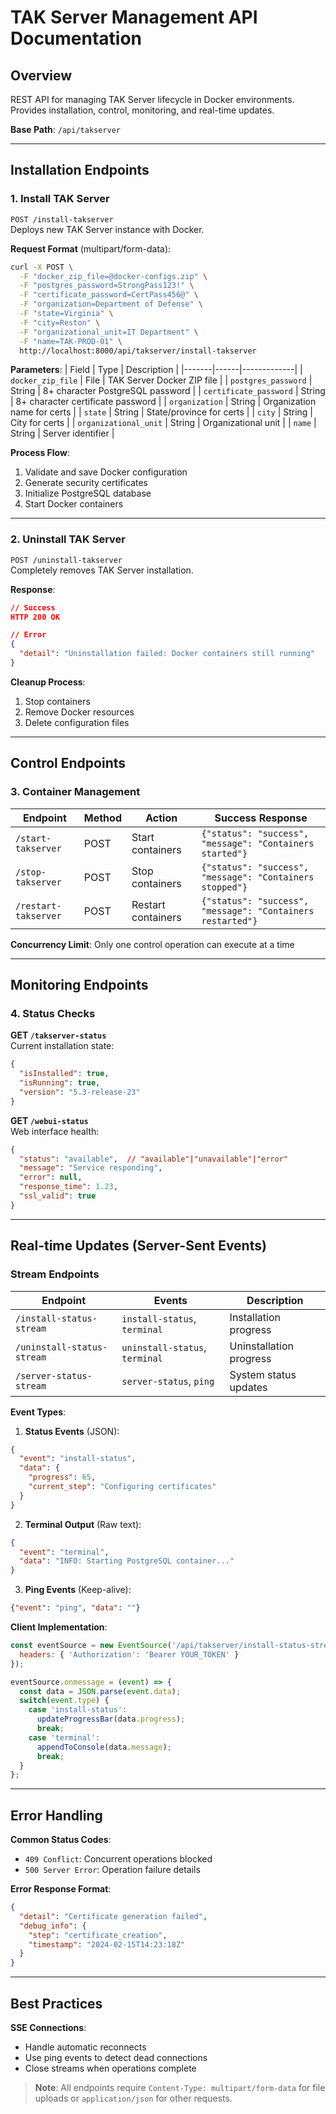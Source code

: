 # TAK Server Management API Documentation

## Overview
REST API for managing TAK Server lifecycle in Docker environments. Provides installation, control, monitoring, and real-time updates.

**Base Path**: `/api/takserver`  

---

## Installation Endpoints

### 1. Install TAK Server
`POST /install-takserver`  
Deploys new TAK Server instance with Docker.

**Request Format** (multipart/form-data):
```bash
curl -X POST \
  -F "docker_zip_file=@docker-configs.zip" \
  -F "postgres_password=StrongPass123!" \
  -F "certificate_password=CertPass456@" \
  -F "organization=Department of Defense" \
  -F "state=Virginia" \
  -F "city=Reston" \
  -F "organizational_unit=IT Department" \
  -F "name=TAK-PROD-01" \
  http://localhost:8000/api/takserver/install-takserver
```

**Parameters**:
| Field | Type | Description |
|-------|------|-------------|
| `docker_zip_file` | File | TAK Server Docker ZIP file |
| `postgres_password` | String | 8+ character PostgreSQL password |
| `certificate_password` | String | 8+ character certificate password |
| `organization` | String | Organization name for certs |
| `state` | String | State/province for certs |
| `city` | String | City for certs |
| `organizational_unit` | String | Organizational unit |
| `name` | String | Server identifier |

**Process Flow**:
1. Validate and save Docker configuration
2. Generate security certificates
3. Initialize PostgreSQL database
4. Start Docker containers

---

### 2. Uninstall TAK Server
`POST /uninstall-takserver`  
Completely removes TAK Server installation.

**Response**:
```json
// Success
HTTP 200 OK

// Error
{
  "detail": "Uninstallation failed: Docker containers still running"
}
```

**Cleanup Process**:
1. Stop containers
2. Remove Docker resources
3. Delete configuration files

---

## Control Endpoints

### 3. Container Management

| Endpoint | Method | Action | Success Response |
|----------|--------|--------|------------------|
| `/start-takserver` | POST | Start containers | `{"status": "success", "message": "Containers started"}` |
| `/stop-takserver` | POST | Stop containers | `{"status": "success", "message": "Containers stopped"}` |
| `/restart-takserver` | POST | Restart containers | `{"status": "success", "message": "Containers restarted"}` |

**Concurrency Limit**: Only one control operation can execute at a time

---

## Monitoring Endpoints

### 4. Status Checks

**GET `/takserver-status`**  
Current installation state:
```json
{
  "isInstalled": true,
  "isRunning": true,
  "version": "5.3-release-23"
}
```

**GET `/webui-status`**  
Web interface health:
```json
{
  "status": "available",  // "available"|"unavailable"|"error"
  "message": "Service responding",
  "error": null,
  "response_time": 1.23,
  "ssl_valid": true
}
```

---

## Real-time Updates (Server-Sent Events)

### Stream Endpoints

| Endpoint | Events | Description |
|----------|--------|-------------|
| `/install-status-stream` | `install-status`, `terminal` | Installation progress |
| `/uninstall-status-stream` | `uninstall-status`, `terminal` | Uninstallation progress |
| `/server-status-stream` | `server-status`, `ping` | System status updates |

**Event Types**:
1. **Status Events** (JSON):
```json
{
  "event": "install-status",
  "data": {
    "progress": 65,
    "current_step": "Configuring certificates"
  }
}
```

2. **Terminal Output** (Raw text):
```json
{
  "event": "terminal",
  "data": "INFO: Starting PostgreSQL container..."
}
```

3. **Ping Events** (Keep-alive):
```json
{"event": "ping", "data": ""}
```

**Client Implementation**:
```javascript
const eventSource = new EventSource('/api/takserver/install-status-stream', {
  headers: { 'Authorization': 'Bearer YOUR_TOKEN' }
});

eventSource.onmessage = (event) => {
  const data = JSON.parse(event.data);
  switch(event.type) {
    case 'install-status':
      updateProgressBar(data.progress);
      break;
    case 'terminal':
      appendToConsole(data.message);
      break;
  }
};
```

---

## Error Handling

**Common Status Codes**:
- `409 Conflict`: Concurrent operations blocked
- `500 Server Error`: Operation failure details

**Error Response Format**:
```json
{
  "detail": "Certificate generation failed",
  "debug_info": {
    "step": "certificate_creation",
    "timestamp": "2024-02-15T14:23:18Z"
  }
}
```

---

## Best Practices
 **SSE Connections**:
   - Handle automatic reconnects
   - Use ping events to detect dead connections
   - Close streams when operations complete

> **Note**: All endpoints require `Content-Type: multipart/form-data` for file uploads or `application/json` for other requests. 
